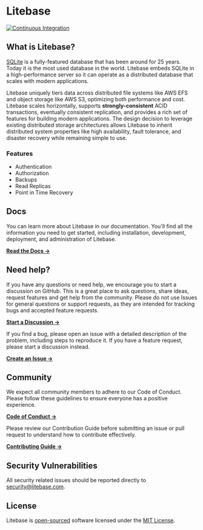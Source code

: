 # Litebase

[![Continuous Integration](https://github.com/litebase/litebase/actions/workflows/ci.yml/badge.svg)](https://github.com/litebase/litebase/actions/workflows/ci.yml)

## What is Litebase?

[SQLite](https://sqlite.org/) is a fully-featured database that has been around for 25 years. Today it is the most used database in the world. Litebase embeds SQLite in a high-performance server so it can operate as a distributed database that scales with modern applications.

Litebase uniquely tiers data across distributed file systems like AWS EFS and object storage like AWS S3, optimizing both performance and cost. Litebase scales horizontally, supports **strongly-consistent** ACID transactions, eventually consistent replication, and provides a rich set of features for building modern applications. The design decision to leverage existing distributed storage architectures allows Litebase to inherit distributed system properties like high availability, fault tolerance, and disaster recovery while remaining simple to use.

### Features

* Authentication
* Authorization
* Backups
* Read Replicas
* Point in Time Recovery

## Docs

You can learn more about Litebase in our documentation. You'll find all the information you need to get started, including installation, development, deployment, and administration of Litebase.

**[Read the Docs →](https://litebase.com/docs)**

## Need help?

If you have any questions or need help, we encourage you to start a discussion on GitHub. This is a great place to ask questions, share ideas, request features and get help from the community. Please do not use Issues for general questions or support requests, as they are intended for tracking bugs and accepted feature requests.

**[Start a Discussion →](https://github.com/litebase/litebase/discussions/new/choose)**

If you find a bug, please open an issue with a detailed description of the problem, including steps to reproduce it. If you have a feature request, please start a discussion instead.

**[Create an Issue →](https://github.com/litebase/litebase/issues)**

## Community

We expect all community members to adhere to our Code of Conduct. Please follow these guidelines to ensure everyone has a positive experience.

**[Code of Conduct →](https://github.com/litebase/litebase?tab=coc-ov-file#readme)**

Please review our Contribution Guide before submitting an issue or pull request to understand how to contribute effectively.

**[Contributing Guide →](https://github.com/litebase/litebase/blob/main/docs/CONTRIBUTING.md)**


## Security Vulnerabilities

All security related issues should be reported directly to [security@litebase.com](mailto:security@litebase.com).

## License

Litebase is [open-sourced](https://opensource.org/) software licensed under the [MIT License](LICENSE.md).

